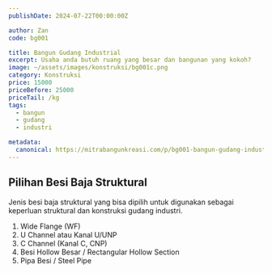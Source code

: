 ```yaml
---
publishDate: 2024-07-22T00:00:00Z

author: Zan
code: bg001

title: Bangun Gudang Industrial
excerpt: Usaha anda butuh ruang yang besar dan bangunan yang kokoh?
image: ~/assets/images/konstruksi/bg001c.png
category: Konstruksi
price: 15000
priceBefore: 25000
priceTail: /kg
tags:
  - bangun
  - gudang
  - industri

metadata:
  canonical: https://mitrabangunkreasi.com/p/bg001-bangun-gudang-industrial
---
```


## Pilihan Besi Baja Struktural

Jenis besi baja struktural yang bisa dipilih untuk digunakan sebagai keperluan struktural dan konstruksi gudang industri.

1. Wide Flange (WF)
2. U Channel atau Kanal U/UNP
3. C Channel (Kanal C, CNP)
4. Besi Hollow Besar / Rectangular Hollow Section
5. Pipa Besi / Steel Pipe